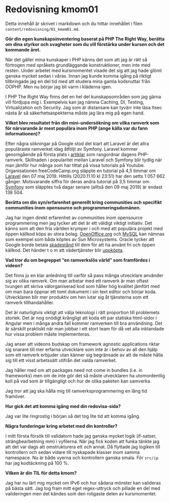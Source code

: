 ---
---
Redovisning kmom01
=========================

Detta innehåll är skrivet i markdown och du hittar innehållet i filen `content/redovisning/01_kmom01.md`.

**Gör din egen kunskapsinventering baserat på PHP The Right Way, berätta om dina styrkor och svagheter som du vill förstärka under kursen och det kommande året.**

När det gäller mina kunskaper i PHP känns det som att jag är rätt så förtrogen med språkets grundläggande konstruktioner, men inte med resten. Under arbetet med kursmomentet visade det sig att jag hade glömt ganska mycket sedan i våras. Innan jag kunde komma igång på riktigt tillbringade jag en del tid med att studera mina gamla kodsnuttar från OOPHP. Men nu börjar jag bli varm i kläderna igen.

I PHP The Right Way finns det en hel del kunskapsområden som jag gärna vill fördjupa mig i. Exempelvis kan jag nämna Caching, DI, Testing, Virtualization och Security. Jag som är distansare kan tyvärr inte läsa Itsec nästa år så säkerhetsaspekterna måste jag lära mig på egen hand.

**Vilket blev resultatet från din mini-undersökning om vilka ramverk som för närvarande är mest populära inom PHP (ange källa var du fann informationen)?**

Efter några sökningar på Google stod det klart att Laravel är det allra populäraste ramverket idag åtföljt av Symfony. Laravel kommer genomgående på första plats i [artiklar](https://meetadeveloper.com/10-best-php-frameworks-for-website-development-in-2020-ad1507a0f9f4) som rangordnar dagens PHP-ramverk. Skillnaden i popularitet mellan Laravel och Symfony blir tydlig när man jämför hur många som har tittat på vissa tutorials på Youtube. Organisationen freeCodeCamp.org släppte en tutorial på 4,5 timmar om [Laravel](https://www.youtube.com/watch?v=ImtZ5yENzgE) den 07 maj 2019. Hittills (2020.11.10 kl 23:51) har den setts 1 057 662 gånger. Motsvarande siffra för deras andra tutorial på 3,5 timmar om [Symfony](https://www.youtube.com/watch?v=Bo0guUbL5uo&t=6s) som släpptes två dagar senare (alltså den 09 maj 2019) är endast 138 504.

**Berätta om din syn/erfarenhet generellt kring communities och specifikt communities inom opensource och programmeringsdomänen.**

Jag har ingen direkt erfarenhet av communities inom opensource programmering men jag tycker att det är ett väldigt viktigt initiativ. Det känns som att den fria världen krymper i och med att populära projekt med öppen källkod köps av stora bolag. [OpenOffice.org](https://en.wikipedia.org/wiki/OpenOffice.org) och [MySQL](https://en.wikipedia.org/wiki/MySQL) kan nämnas som exempel som båda köptes av Sun Microsystems. Oracle tycker att Google borde betala [skadestånd](https://en.wikipedia.org/wiki/Google_LLC_v._Oracle_America,_Inc.) till dem för att ha använt fri och öppen källkod. Det händer t o m att vädertjänster blir [uppköpta](https://github.com/dbwebb-se/ramverk1/issues/4).

**Vad tror du om begreppet “en ramverkslös värld” som framfördes i videon?**

Det finns ju en klar anledning till varför så pass många utvecklare använder sig av olika ramverk. Om man arbetar med ett ramverk är man oftast tvungen att skriva välorganiserad kod som håller hög kvalitet jämfört med om man bara öppnar ett tomt dokument i sin text editor och börjar koda. Utvecklaren blir mer produktiv om hen lutar sig åt tjänsterna som ett ramverk tillhandahåller.

Det är naturligtvis viktigt att välja teknologi i rätt proportion till problemets storlek. Det är nog onödigt krångligt att koda ett par statiska html-sidor i Angular men i många andra fall kommer ramverken till bra användning. Det är särskilt praktiskt när man jobbar i ett stort team för då vet alla inblandade hur vissa problem måste implementeras.

Jag anser att videons budskap om framework agnostic applications riktar sig snarare till mer erfarna utvecklare som inte är i behov av all den hjälp som ett ramverk erbjuder utan känner sig begränsade av att de måste hålla sig till ett visst arbetssätt utifrån det valda ramverket.

Jag håller med om att packages need not come in bundles (i.e. in frameworks) men om de inte gör det så måste utvecklaren ha utomordentlig koll på vad som är tillgängligt och hur de olika paketen kan samverka.

Jag tror att jag ska hålla mig till ramverksprogrammering en lång tid framöver.

**Hur gick det att komma igång med din redovisa-sida?**

Jag var lite ringrostig i början så det tog lite tid att komma igång.

**Några funderingar kring arbetet med din kontroller?**

I mitt första försök till validatorn hade jag ganska mycket logik (if-satser, strängbearbetning mm) i vyfilerna. När jag fick koden att funka tänkte jag att det var dags att omstrukturera ett och annat. Då flyttade jag logiken till kontrollern och sedan vidare till nyskapade klasser inom samma namespace. Nu är både vyerna och kontrollern ganska smala. För ```src/ip``` har jag kodtäckning på 100 %.

**Vilken är din TIL för detta kmom?**

Jag har nu lärt mig mycket om IPv6 och hur sådana mönster kan valideras på bästa sätt. Jag tog fram mitt eget regex-uttryck och pillade en del med valideringen men det kändes som den roligaste delen av kursmomentet.
